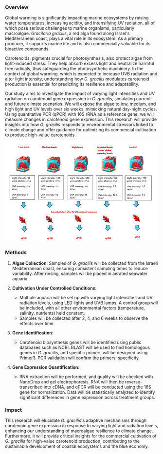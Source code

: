 ### Overview

Global warming is significantly impacting marine ecosystems by raising water temperatures, increasing acidity, and intensifying UV radiation, all of which pose serious challenges to marine organisms, particularly macroalgae. *Gracilaria gracilis*, a red alga found along Israel's Mediterranean coast, plays a vital role in its ecosystem. As a primary producer, it supports marine life and is also commercially valuable for its bioactive compounds.

Carotenoids, pigments crucial for photosynthesis, also protect algae from light-induced stress. They help absorb excess light and neutralize harmful free radicals, thus safeguarding the photosynthetic machinery. In the context of global warming, which is expected to increase UVB radiation and alter light intensity, understanding how *G. gracilis* modulates carotenoid production is essential for predicting its resilience and adaptability.

Our study aims to investigate the impact of varying light intensities and UV radiation on carotenoid gene expression in *G. gracilis*, simulating current and future climate scenarios. We will expose the algae to low, medium, and high light and UV levels over six weeks, mimicking natural day-night cycles. Using quantitative PCR (qPCR) with 16S rRNA as a reference gene, we will measure changes in carotenoid gene expression. This research will provide insights into how *G. gracilis* responds to environmental stressors linked to climate change and offer guidance for optimizing its commercial cultivation to produce high-value carotenoids.

![alt text](images/proposal.png)

### Methods

1. **Algae Collection**: Samples of *G. gracilis* will be collected from the Israeli Mediterranean coast, ensuring consistent sampling times to reduce variability. After rinsing, samples will be placed in aerated seawater aquaria.

2. **Cultivation Under Controlled Conditions**: 
   - Multiple aquaria will be set up with varying light intensities and UV radiation levels, using LED lights and UVB lamps. A control group will be included, with all other environmental factors (temperature, salinity, nutrients) held constant.
   - Samples will be collected after 2, 4, and 6 weeks to observe the effects over time.

3. **Gene Identification**: 
   - Carotenoid biosynthesis genes will be identified using public databases such as NCBI. BLAST will be used to find homologous genes in *G. gracilis*, and specific primers will be designed using Primer3. PCR validation will confirm the primers' specificity.

4. **Gene Expression Quantification**: 
   - RNA extraction will be performed, and quality will be checked with NanoDrop and gel electrophoresis. RNA will then be reverse-transcribed into cDNA, and qPCR will be conducted using the 16S gene for normalization. Data will be statistically analyzed to identify significant differences in gene expression across treatment groups.

### Impact

This research will elucidate *G. gracilis*'s adaptive mechanisms through carotenoid gene expression in response to varying light and radiation levels, enhancing our understanding of macroalgae resilience to climate change. Furthermore, it will provide critical insights for the commercial cultivation of *G. gracilis* for high-value carotenoid production, contributing to the sustainable development of coastal ecosystems and the blue economy.
